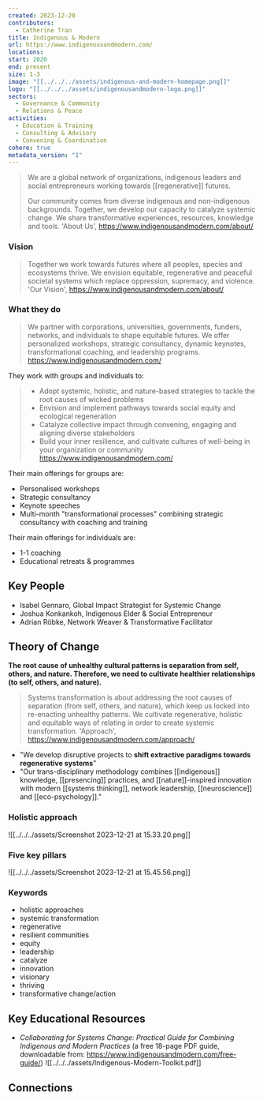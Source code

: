 ```yaml
---
created: 2023-12-20
contributors:
  - Catherine Tran
title: Indigenous & Modern
url: https://www.indigenousandmodern.com/
locations: 
start: 2020
end: present
size: 1-3
image: "[[../../../assets/indigenous-and-modern-homepage.png]]"
logo: "[[../../../assets/indigenousandmodern-logo.png]]"
sectors:
  - Governance & Community
  - Relations & Peace
activities:
  - Education & Training
  - Consulting & Advisory
  - Convening & Coordination
cohere: true
metadata_version: "1"
---
```

> We are a global network of organizations, indigenous leaders and social entrepreneurs working towards [[regenerative]] futures.
> 
> Our community comes from diverse indigenous and non-indigenous backgrounds. Together, we develop our capacity to catalyze systemic change. We share transformative experiences, resources, knowledge and tools.
'About Us', https://www.indigenousandmodern.com/about/

### Vision

> Together we work towards futures where all peoples, species and ecosystems thrive. We envision equitable, regenerative and peaceful societal systems which replace oppression, supremacy, and violence.
'Our Vision', https://www.indigenousandmodern.com/about/

### What they do

> We partner with corporations, universities, governments, funders, networks, and individuals to shape equitable futures. We offer personalized workshops, strategic consultancy, dynamic keynotes, transformational coaching, and leadership programs.
https://www.indigenousandmodern.com/

They work with groups and individuals to: 
> - Adopt systemic, holistic, and nature-based strategies to tackle the root causes of wicked problems
> - Envision and implement pathways towards social equity and ecological regeneration
> - Catalyze collective impact through convening, engaging and aligning diverse stakeholders
> - Build your inner resilience, and cultivate cultures of well-being in your organization or community
https://www.indigenousandmodern.com/

Their main offerings for groups are:
- Personalised workshops
- Strategic consultancy
- Keynote speeches
- Multi-month "transformational processes" combining strategic consultancy with coaching and training

Their main offerings for individuals are:
- 1-1 coaching
- Educational retreats & programmes

## Key People

- Isabel Gennaro, Global Impact Strategist for Systemic Change
- Joshua Konkankoh, Indigenous Elder & Social Entrepreneur
- Adrian Röbke, Network Weaver & Transformative Facilitator

## Theory of Change

**The root cause of unhealthy cultural patterns is separation from self, others, and nature. Therefore, we need to cultivate healthier relationships (to self, others, and nature).**

> Systems transformation is about addressing the root causes of separation (from self, others, and nature), which keep us locked into re-enacting unhealthy patterns. We cultivate regenerative, holistic and equitable ways of relating in order to create systemic transformation.
'Approach', https://www.indigenousandmodern.com/approach/

- "We develop disruptive projects to **shift extractive paradigms towards regenerative systems**"
- "Our trans-disciplinary methodology combines [[indigenous]] knowledge, [[presencing]] practices, and [[nature]]-inspired innovation with modern [[systems thinking]], network leadership, [[neuroscience]] and [[eco-psychology]]."

### Holistic approach

![[../../../assets/Screenshot 2023-12-21 at 15.33.20.png]]

### Five key pillars

![[../../../assets/Screenshot 2023-12-21 at 15.45.56.png]]
### Keywords

- holistic approaches
- systemic transformation
- regenerative
- resilient communities
- equity
- leadership
- catalyze
- innovation
- visionary
- thriving
- transformative change/action

## Key Educational Resources

- *Collaborating for Systems Change: Practical Guide for Combining Indigenous and Modern Practices* (a free 18-page PDF guide, downloadable from: https://www.indigenousandmodern.com/free-guide/) 
![[../../../assets/Indigenous-Modern-Toolkit.pdf]]

## Connections







